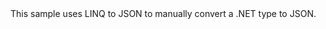 <?xml version="1.0" encoding="utf-8"?>
<topic id="SerializeWithLinq" revisionNumber="1">
  <developerConceptualDocument xmlns="http://ddue.schemas.microsoft.com/authoring/2003/5" xmlns:xlink="http://www.w3.org/1999/xlink">
    <introduction>
      <para>This sample uses LINQ to JSON to manually convert a .NET type to JSON.</para>
    </introduction>
    <section>
      <title>Sample</title>
      <content>
        <code lang="cs" source="..\Src\Tests\Documentation\Samples\Linq\SerializeWithLinq.cs" region="Types" title="Types" />
        <code lang="cs" source="..\Src\Tests\Documentation\Samples\Linq\SerializeWithLinq.cs" region="Usage" title="Usage" />
      </content>
    </section>
  </developerConceptualDocument>
</topic>
